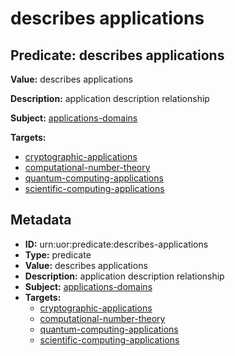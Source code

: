 # describes applications

## Predicate: describes applications

**Value:** describes applications

**Description:** application description relationship

**Subject:** [applications-domains](../Concepts/applications-domains.md)

**Targets:**

- [cryptographic-applications](../Concepts/cryptographic-applications.md)
- [computational-number-theory](../Concepts/computational-number-theory.md)
- [quantum-computing-applications](../Concepts/quantum-computing-applications.md)
- [scientific-computing-applications](../Concepts/scientific-computing-applications.md)

## Metadata

- **ID:** urn:uor:predicate:describes-applications
- **Type:** predicate
- **Value:** describes applications
- **Description:** application description relationship
- **Subject:** [applications-domains](../Concepts/applications-domains.md)
- **Targets:**
  - [cryptographic-applications](../Concepts/cryptographic-applications.md)
  - [computational-number-theory](../Concepts/computational-number-theory.md)
  - [quantum-computing-applications](../Concepts/quantum-computing-applications.md)
  - [scientific-computing-applications](../Concepts/scientific-computing-applications.md)
